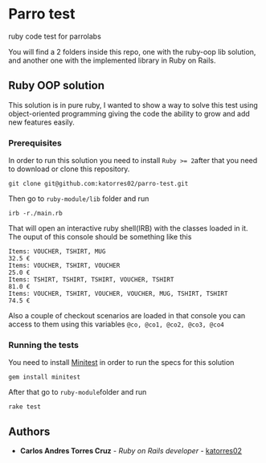 # Parro test
ruby code test for parrolabs

You will find a 2 folders inside this repo, one with the ruby-oop lib solution, and another one with the implemented library  in Ruby on Rails.

## Ruby OOP solution
This solution is in pure ruby, I wanted to show a way to solve this test using object-oriented programming giving the code the ability to grow and add new features easily.

### Prerequisites
In order to run this solution you need to install `Ruby >= 2`after that you need to download or clone this repository.
```
git clone git@github.com:katorres02/parro-test.git
```
Then go to `ruby-module/lib` folder and run
```
irb -r./main.rb
```
That will open an interactive ruby shell(IRB) with the classes loaded in it. The ouput of this console should be something like this
```
Items: VOUCHER, TSHIRT, MUG
32.5 €
Items: VOUCHER, TSHIRT, VOUCHER
25.0 €
Items: TSHIRT, TSHIRT, TSHIRT, VOUCHER, TSHIRT
81.0 €
Items: VOUCHER, TSHIRT, VOUCHER, VOUCHER, MUG, TSHIRT, TSHIRT
74.5 €
```

Also a couple of checkout scenarios are loaded in that console you can access to them using this variables `@co, @co1, @co2, @co3, @co4`

### Running the tests
You need to install [Minitest](https://github.com/seattlerb/minitest) in order to run the specs for this solution

```
gem install minitest
```

After that go to `ruby-module`folder and run
```
rake test
```


## Authors

* **Carlos Andres Torres Cruz** - *Ruby on Rails developer* - [katorres02](https://github.com/katorres02)


